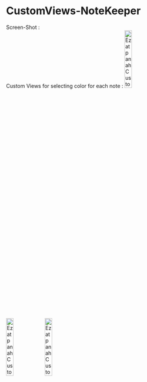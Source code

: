 # CustomViews-NoteKeeper
Screen-Shot :
<br>
Custom Views for selecting color for each note :
<img alt="Ezatpanah CustomViews" src="screenshots/screenshot2.png" width="20%">
<br>
<img alt="Ezatpanah CustomViews" src="screenshots/screenshot1.png" width="20%">
<img alt="Ezatpanah CustomViews" src="screenshots/screenshot3.png" width="20%">
